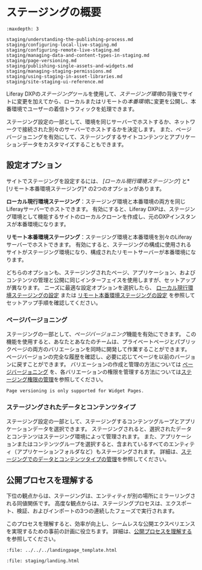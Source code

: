 # ステージングの概要

```{toctree}
:maxdepth: 3

staging/understanding-the-publishing-process.md
staging/configuring-local-live-staging.md
staging/configuring-remote-live-staging.md
staging/managing-data-and-content-types-in-staging.md
staging/page-versioning.md
staging/publishing-single-assets-and-widgets.md
staging/managing-staging-permissions.md
staging/using-staging-in-asset-libraries.md
staging/site-staging-ui-reference.md
```

Liferay DXPの*ステージング*ツールを使用して、*ステージング環境*の背後でサイトに変更を加えてから、ローカルまたはリモートの*本番環境*に変更を公開し、本番環境でユーザーの着信トラフィックを処理できます。

ステージング設定の一部として、環境を同じサーバーでホストするか、ネットワークで接続された別々のサーバーでホストするかを決定します。 また、ページバージョニングを有効にして、ステージングするサイトコンテンツとアプリケーションデータをカスタマイズすることもできます。

## 設定オプション

サイトでステージングを設定するには、 *[ローカル現行環境ステージング]* と*[リモート本番環境ステージング]* の2つのオプションがあります。

**ローカル現行環境ステージング**：ステージング環境と本番環境の両方を同じLiferayサーバーでホストできます。 有効にすると、Liferay DXPは、ステージング環境として機能するサイトのローカルクローンを作成し、元のDXPインスタンスが本番環境になります。

**リモート本番環境ステージング**：ステージング環境と本番環境を別々のLiferayサーバーでホストできます。 有効にすると、ステージングの構成に使用されるサイトがステージング環境になり、構成されたリモートサーバーが本番環境になります。

どちらのオプションも、ステージングされたページ、アプリケーション、およびコンテンツの管理と公開に同じインターフェイスを使用しますが、セットアップが異なります。 ニーズに最適な設定オプションを選択したら、 [ローカル現行環境ステージングの設定](./staging/configuring-local-live-staging.md) または [リモート本番環境ステージングの設定](./staging/configuring-remote-live-staging.md) を参照してセットアップ手順を確認してください。

### ページバージョニング

ステージングの一部として、*ページバージョニング*機能を有効にできます。 この機能を使用すると、あなたとあなたのチームは、プライベートページとパブリックページの両方のバリエーションを同時に開発して作業することができます。 ページバージョンの完全な履歴を確認し、必要に応じてページを以前のバージョンに戻すことができます。 バリエーションの作成と管理の方法については [ページバージョニング](./staging/page-versioning.md) を、各バリエーションの権限を管理する方法については[ステージング権限の管理](./staging/managing-staging-permissions.md)を参照してください。

```{note}
Page versioning is only supported for Widget Pages.
```

### ステージングされたデータとコンテンツタイプ

ステージング設定の一部として、ステージングするコンテンツグループとアプリケーションデータを選択できます。 ステージングされると、選択されたデータとコンテンツはステージング環境によって管理されます。 また、アプリケーションまたはコンテンツグループを選択すると、含まれているすべてのエンティティ（アプリケーションフォルダなど）もステージングされます。 詳細は、[ステージングでのデータとコンテンツタイプの管理](./staging/managing-data-and-content-types-in-staging.md)を参照してください。

## 公開プロセスを理解する

下位の観点からは、ステージングは、エンティティが別の場所にミラーリングされる同値関係です。 高度な観点からは、ステージングプロセスは、エクスポート、検証、およびインポートの3つの連続したフェーズで実行されます。

このプロセスを理解すると、効率が向上し、シームレスな公開エクスペリエンスを実現するための事前の計画に役立ちます。 詳細は、[公開プロセスを理解する](./staging/understanding-the-publishing-process.md)を参照してください。

```{raw} html
:file: ../../../landingpage_template.html
```

```{raw} html
:file: staging/landing.html
```

